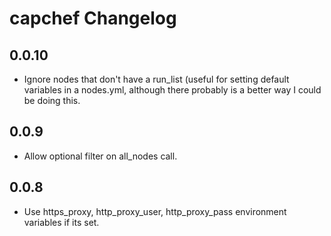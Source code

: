 capchef Changelog
=====================

0.0.10
-----

 - Ignore nodes that don't have a run_list (useful for setting default variables in a nodes.yml,
   although there probably is a better way I could be doing this.

0.0.9
-----

 - Allow optional filter on all_nodes call.

0.0.8
-----

 - Use https_proxy, http_proxy_user, http_proxy_pass environment variables if its set.
